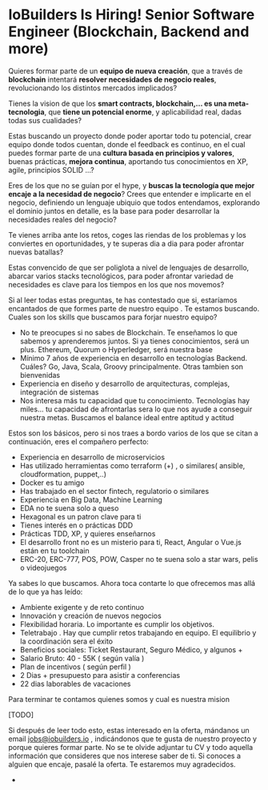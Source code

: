 # IoBuilders Is Hiring! Senior Software Engineer (Blockchain, Backend and more)

Quieres formar parte de un **equipo de nueva creación**, que a través de **blockchain** intentará **resolver necesidades de negocio reales**, revolucionando los distintos mercados implicados?

Tienes la vision de que los **smart contracts, blockchain,... es una meta-tecnologia**, que **tiene un potencial enorme**, y aplicabilidad real, dadas todas sus cualidades?

Estas buscando un proyecto donde poder aportar todo tu potencial, crear equipo donde todos cuentan,  donde el feedback es continuo,  en el cual puedes formar parte de una **cultura basada en principios y valores**, buenas prácticas, **mejora continua**, aportando tus conocimientos en XP, agile, principios SOLID ...?

Eres de los que no se guían por el hype, y **buscas la tecnología que mejor encaje a la necesidad de negocio**? Crees que entender e implicarte en el negocio, definiendo un lenguaje ubiquio que todos entendamos, explorando el dominio juntos en detalle, es la base para poder desarrollar la necesidades reales del negocio?

Te vienes arriba ante los retos, coges las riendas de los problemas y los conviertes en oportunidades, y te superas dia a dia para poder afrontar nuevas batallas?

Estas convencido de que ser poliglota a nivel de lenguajes de desarrollo, abarcar varios stacks tecnológicos, para poder afrontar variedad de necesidades es clave para los tiempos en los que nos movemos?

Si al leer todas estas preguntas,  te has contestado que si,  estaríamos encantados de que formes parte de nuestro equipo .  Te estamos buscando. Cuales son los skills que buscamos para forjar nuestro equipo?

 - No te preocupes si no sabes de Blockchain. Te enseñamos lo que sabemos y aprenderemos juntos.  Si ya tienes conocimientos, será un plus. Ethereum, Quorum o Hyperledger, será nuestra base
 - Mínimo 7 años de experiencia en desarrollo en tecnologías Backend. Cuáles? Go, Java, Scala, Groovy principalmente. Otras tambien son bienvenidas
 - Experiencia en diseño y desarrollo de arquitecturas, complejas, integración de sistemas
 - Nos interesa más tu capacidad que tu conocimiento. Tecnologías hay miles... tu capacidad de afrontarlas sera lo que nos ayude a conseguir nuestra metas. Buscamos el balance ideal entre aptitud y actitud
 
 Estos son los básicos, pero si nos traes a bordo varios de los que se citan a continuación, eres el compañero perfecto:

- Experiencia en desarrollo de microservicios 
- Has utilizado herramientas como terraform (+) , o similares( ansible, cloudformation, puppet,..)
- Docker es tu amigo
- Has trabajado en el sector fintech, regulatorio o similares
- Experiencia en Big Data, Machine Learning
- EDA no te suena solo a queso
- Hexagonal es un patron clave para ti
- Tienes interés en o prácticas DDD
- Prácticas TDD, XP, y quieres enseñarnos
- El desarrollo front no es un misterio para ti, React, Angular o Vue.js están en tu toolchain
- ERC-20, ERC-777, POS, POW, Casper no te suena solo a star wars, pelis o videojuegos

Ya sabes lo que buscamos. Ahora toca contarte lo que ofrecemos mas allá de lo que ya has leído:

- Ambiente exigente y de reto continuo
- Innovación y creación de nuevos negocios
- Flexibilidad horaria. Lo importante es cumplir los objetivos. 
- Teletrabajo . Hay que cumplir retos trabajando en equipo. El equilibrio   y la coordinación sera el éxito
- Beneficios sociales: Ticket Restaurant, Seguro Médico, y algunos +
- Salario Bruto: 40 - 55K ( según valía ) 
- Plan de incentivos ( según perfil )
- 2 Dias + presupuesto para asistir a conferencias
- 22 dias laborables de vacaciones

Para terminar te contamos quienes somos y cual es nuestra mision

[TODO]



Si después de leer todo esto, estas interesado en la oferta, mándanos un email jobs@iobuilders.io , indicándonos que te gusta de nuestro proyecto y porque quieres formar parte. No se te olvide adjuntar tu CV y todo aquella información que consideres que nos interese saber de ti.
Si conoces a alguien que encaje, pasalé la oferta. Te estaremos muy agradecidos.
 
 



 - 

